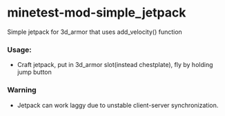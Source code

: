 # minetest-mod-simple_jetpack
Simple jetpack for 3d_armor that uses add_velocity() function
### Usage:
* Craft jetpack, put in 3d_armor slot(instead chestplate), fly by holding jump button
### Warning
* Jetpack can work laggy due to unstable client-server synchronization.
